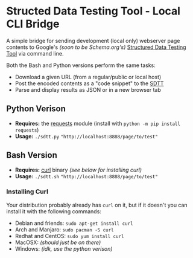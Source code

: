 # Structed Data Testing Tool - Local CLI Bridge
A simple bridge for sending development (local only) webserver page contents to Google's *(soon to be Schema.org's)* [Structured Data Testing Tool](https://search.google.com/structured-data/testing-tool) via command line.

Both the Bash and Python versions perform the same tasks:
 - Download a given URL (from a regular/public or local host)
 - Post the encoded contents as a "code snippet" to the [SDTT](https://search.google.com/structured-data/testing-tool#new-test-code-tab)
 - Parse and display results as JSON or in a new browser tab
 
## Python Verison
 - **Requires:** the [requests](https://github.com/psf/requests.git) module (install with `python -m pip install requests`)
 - **Usage:** `./sdtt.py` `"http://localhost:8888/page/to/test"`

## Bash Version
 - **Requires:** [curl](https://github.com/curl/curl) binary *(see below for installing curl)*
 - **Usage:** `./sdtt.sh` `"http://localhost:8888/page/to/test"`
 
### Installing Curl
Your distribution probably already has `curl` on it, but if it doesn't you can install it with the following commands:
 - Debian and friends: `sudo apt-get install curl` 
 - Arch and Manjaro: `sudo pacman -S curl`
 - Redhat and CentOS: `sudo yum install curl`
 - MacOSX: *(should just be on there)*
 - Windows: *(idk, use the python verison)*
